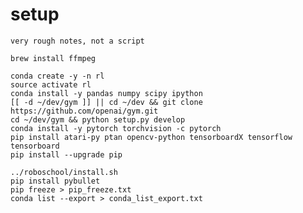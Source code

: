 # setup

    very rough notes, not a script

    brew install ffmpeg

    conda create -y -n rl
    source activate rl
    conda install -y pandas numpy scipy ipython
    [[ -d ~/dev/gym ]] || cd ~/dev && git clone https://github.com/openai/gym.git
    cd ~/dev/gym && python setup.py develop
    conda install -y pytorch torchvision -c pytorch
    pip install atari-py ptan opencv-python tensorboardX tensorflow tensorboard
    pip install --upgrade pip

    ../roboschool/install.sh
    pip install pybullet
    pip freeze > pip_freeze.txt
    conda list --export > conda_list_export.txt

